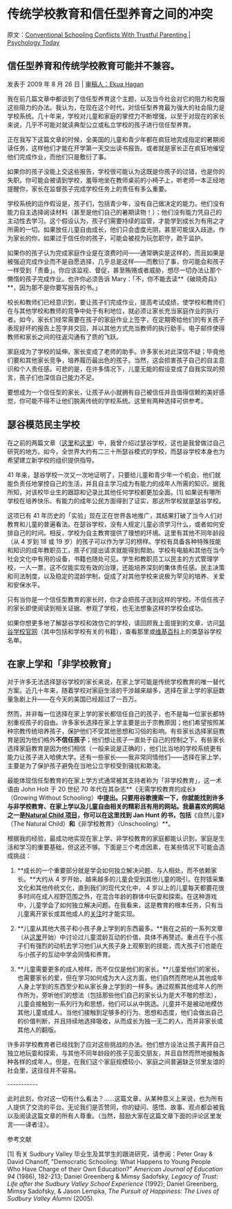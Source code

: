 # 传统学校教育和信任型养育之间的冲突

原文：[Conventional Schooling Conflicts With Trustful Parenting | Psychology Today](https://www.psychologytoday.com/us/blog/freedom-learn/200908/conventional-schooling-conflicts-trustful-parenting)

## 信任型养育和传统学校教育可能并不兼容。

发表于 2009 年 8 月 26 日 | [审稿人：Ekua Hagan](https://www.psychologytoday.com/us/docs/editorial-process)

我在前几篇文章中都谈到了信任型养育这个主题，以及当今社会对它的阻力和克服这些阻力的办法。我认为，在现在这个时代，对信任型养育最为强大的社会阻力是学校系统。几十年来，学校对儿童和家庭的掌控力不断增强，以至于对现在的家长来说，几乎不可能对就读典型公立或私立学校的孩子进行信任型养育。

正在我写下这篇文章的时候，全美国的儿童和青少年都在疯狂地完成指定的暑期阅读任务，这样他们才能在开学第一天交出读书报告。或者就是家长正在疯狂地催促他们完成作业，而他们只是敷衍了事。

如果你的孩子没能上交这些报告，学校很可能认为这既是你孩子的过错，也是你的失职。你可能会被请到学校，羞辱地坐在教师桌前的小椅子上，听老师一本正经地提醒你，家长在监督孩子完成学校任务上的责任有多么重要。

学校系统的运作假设是，孩子们，包括青少年，没有自己做决定的能力。他们没有能力自主选择阅读材料（甚至是他们自己的暑期读物！）；他们没有能力凭自己的主动性去学习。这个假设认为，孩子们需要持续的监管，才能学到成长为有用之才所需的一切。如果放任儿童自由成长，他们只会虚度光阴，甚至可能误入歧途。作为家长的你，如果过于信任你的孩子，可能会被视为玩忽职守，疏于监护。

如果你的孩子认为完成家庭作业是在浪费时间——通常确实是这样的，而且如果是被强迫完成作业而不是自愿选择，几乎总是这样——而敷衍了事，你可能会和孩子一样受到「责备」。你应该监视、督促，甚至贿赂或者威胁，想尽一切办法让那个懒惰的孩子完成作业。也许你必须告诉 Mary：「不，你不能去读**《破晓奇兵》**，因为那不是你要写报告的书。」

校长和教师们已经意识到，要让孩子们完成作业，提高考试成绩，使学校和教师们在与其他学校和教师的竞争中处于有利地位，就必须让家长充当家庭作业的执行者。如今，家长们经常需要在孩子的家庭作业上签字，在定期寄给他们的有关孩子表现好坏的报告上签字并交回，并以其他方式充当教师的执行助手。电子邮件使得教师和家长之间的往返沟通有了质的飞跃。

家庭成为了学校的延伸，家长变成了老师的助手。许多家长对此深信不疑；毕竟他们要和其他家长竞争，培养履历最出色的孩子。当然，这会损害孩子自己的自主意识和个人责任感。可悲的是，在许多情况下，儿童无能的假设变成了自我实现的预言，孩子们也深信自己能力不足。

要想成为一个信任型的家长，让孩子从小就拥有自己被信任并且值得信赖的美好感觉，你可能不得不让他们脱离传统的学校系统。这里有两种选择可供参考。

## 瑟谷模范民主学校

在之前的两篇文章（[这里](https://www.psychologytoday.com/us/blog/freedom-learn/200808/children-educate-themselves-iv-lessons-sudbury-valley)和[这里](https://www.psychologytoday.com/us/blog/freedom-learn/200809/the-natural-environment-children-s-self-education)）中，我曾介绍过瑟谷学校，这也是我曾做过自己研究的地方。如今，全世界大约有二三十所瑟谷模式的学校，而瑟谷学校本身也为希望建立新学校的组织提供指导。

41 年来，瑟谷学校一次又一次地证明了，只要给儿童和青少年一个机会，他们就能负责任地掌控自己的生活，并且自主学习成为有能力的成年人所需的知识。据我所知，对该校毕业生的跟踪和记录比其他任何学校都更加全面。[1] 如果说有哪所学校在培养快乐、有能力的成年公民方面得到了证实，那这所学校就是瑟谷学校。

这项已有 41 年历史的「实验」现在正在世界各地推广，其结果打破了当今人们对教育和儿童的普遍看法。在瑟谷学校，没有人规定儿童必须学习什么，或者如何安排自己的时间。相反，学校为自主教育提供了理想的环境。这里有其他不同年龄段（从 4 岁到 18 或 19 岁）的孩子可以作为学习的榜样。学校有具备各种特殊技能和知识的成年教职员工，孩子们提出请求就能得到帮助。学校有电脑和其他在当今社会文化中有用的设备，书籍也随处可见。学生和教职员工以民主的方式管理学校，一人一票，这不仅能实现有效的治理，还能培养深刻的集体责任感。民主决策和司法制度，以及稳定的混龄学制，促成了对其他学校来说极为罕见的培养、关爱和安保水平。

只有当你是一个信任型教育的家长时，你才会把孩子送到这样的学校。不信任孩子的家长即使阅读到相关证据、参观了学校，也无法想象这样的学校会成功。

如果你想更多地了解瑟谷学校和效仿它的学校，请回顾我上面提到的文章，访问[瑟谷学校官网](http://www.sudval.org/)（其中包括和学校有关的书籍），查看那里或[维基百科](http://en.wikipedia.org/wiki/List_of_Sudbury_schools)上的类瑟谷学校名单。

## 在家上学和「非学校教育」

对于许多无法选择瑟谷学校的家长来说，在家上学可能是传统学校教育的唯一替代方案。近几十年来，随着学校对家庭生活的干涉越来越多，选择在家上学的家庭数量急剧上升——在今天的美国已经超过了一百万。

然而，并非每一位选择在家上学的家长都信任自己的孩子，也不是每一位家长都特别重视孩子的自由。许多家长选择在家上学主要是出于宗教原因；他们希望按照某种宗教传统培养孩子，保护他们不受其他思想和习俗的影响。有些家长选择家庭教育是因为他们格外**不信任孩子**；他们想让孩子一直处于自己的控制之下。有些家长选择家庭教育是因为他们相信（一般来说是正确的），他们比当地的学校系统更有能力让孩子进入哈佛大学。还有一些家长——我非常同情他们——选择在家上学，主要是为了保护孩子避免在当地公立学校受到骚扰和欺凌。

最能体现信任型教育的在家上学方式通常被其支持者称为「非学校教育」，这一术语由 John Holt 于 20 世纪 70 年代在其杂志**《无需学校教育的成长》（Growing Without Schooling）**中提出。只要用谷歌搜索一下，你就能找到许多与非学校教育、在家上学以及儿童自由相关的精彩且有用的网站。我最喜欢的网站之一是[Natural Child 项目](http://www.naturalchild.org/)，你可以在这里找到 Jan Hunt 的书，包括**《自然儿童》（The Natural Child）**和**《非学校教育》（Unschooling）**。

根据我的经验，最成功地实现在家上学、非学校教育的家庭都能认识到，家庭是生活和学习的重要基础，但这还不够。下面是三个考虑因素，在某些情况下可能会造成挑战：

1. **成长的一个重要部分就是学会如何独立解决问题、与人相处，而不依赖家长。**大约从 4 岁开始，越来越多的儿童会受到其他儿童的吸引。在狩猎采集文化和其他传统文化，直到我们的现代文化中， 4 岁以上的儿童每天都要花很多时间在成人视野范围之外，在混合年龄的群体中玩耍和探索。在这种游戏中，儿童学会了如何独立解决问题。在我看来，这是教育的根本任务，只有当儿童离开家长或其他成人的[关注](https://www.psychologytoday.com/us/basics/attention)时才能实现。

2. **儿童从其他大孩子和小孩子身上学到的东西最多。**我在之前的一系列文章（从[这](http://www.psychologytoday.com/blog/freedom-learn/200809/why-we-should-stop-segregating-children-age-part-i-the-value-play-in-the-z)[里](https://www.psychologytoday.com/us/blog/freedom-learn/200809/why-we-should-stop-segregating-children-age-part-i)开始）中讨论过儿童混龄互动的价值，具体不再赘述。重点在于小孩子们有强烈的动机去学习他们从大孩子身上观察到的技能，而大孩子们也能在与小孩子的互动中学会同情和养育。

3. **儿童需要更多的成人榜样，而不仅仅是他们的家长。**儿童爱他们的家长，也需要家长的爱，但在学习如何成为大人这方面，他们自然而然地从其他成年人身上学到的东西至少和从家长身上学到的一样多。通过观察其他成年人的所作所为，旁听他们的想法（包括那些他们自己的家长认为是大不敬的想法），儿童会接触到一系列行为和思想，他们可以从中挑选。儿童并不是被动地模仿其他儿童或成人。当他们接触到足够多的行为、思想和态度，他们会做出自己的价值判断，并且持续地选择吸收，从而成长为独一无二的人，而并非家长或其他人的翻版。

许多非学校教育者已经找到了应对这些挑战的办法。他们想方设法让孩子离开自己独立地玩耍和探索，与其他不同年龄段的孩子见面交朋友，并且自然而然地接触各种各样的成年人。但是，在我们这个家庭规模较小、家庭之间普遍缺乏邻里友谊的社会里，这往往并不容易。

\-----------

此时此刻，你对这一切有什么看法？……这篇文章，从某种意义上来说，也为所有人提供了交流的平台。无论我们是否赞同，你的疑问、感悟、故事、观点都会被我以及阅读这篇文章的所有人尊重。（当然，鼓励大家在这篇文章下面的评论区里发言——译者注）。

参考文献

[1] 有关 Sudbury Valley 毕业生及其学生的跟进研究，请参阅：Peter Gray & David Chanoff, "Democratic Schooling: What Happens to Young People Who Have Charge of their Own Education?" *American Journal of Education 94* (1986), 182-213; Daniel Greenberg & Mimsy Sadofsky, *Legacy of Trust: Life after the Sudbury Valley School Experience* (1992); Daniel Greenberg, Mimsy Sadofsky, & Jason Lempka, *The Pursuit of Happiness: The Lives of Sudbury Valley Alumni* (2005).